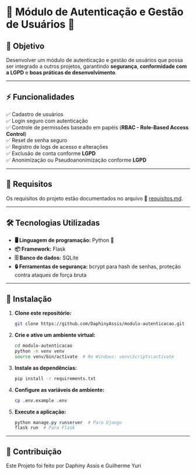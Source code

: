 # 🚀 Módulo de Autenticação e Gestão de Usuários 🔐

## 🎯 Objetivo
Desenvolver um módulo de autenticação e gestão de usuários que possa ser integrado a outros projetos, garantindo **segurança**, **conformidade com a LGPD** e **boas práticas de desenvolvimento**.

---

## ⚡ Funcionalidades
✅ Cadastro de usuários  
✅ Login seguro com autenticação  
✅ Controle de permissões baseado em papéis (**RBAC - Role-Based Access Control**)  
✅ Reset de senha seguro  
✅ Registro de logs de acesso e alterações  
✅ Exclusão de conta conforme **LGPD**  
✅ Anonimização ou Pseudoanonimização conforme **LGPD**  

---

## 📜 Requisitos
Os requisitos do projeto estão documentados no arquivo 📄 [requisitos.md](requisitos.md).

---

## 🛠️ Tecnologias Utilizadas
- **🖥️ Linguagem de programação:** Python 🐍
- **📦 Framework:** Flask
- **🗄️ Banco de dados:** SQLite
- **🔒 Ferramentas de segurança:** bcrypt para hash de senhas, proteção contra ataques de força bruta

---

## 🚀 Instalação
1. **Clone este repositório:**
   ```sh
   git clone https://github.com/DaphinyAssis/modulo-autenticacao.git
   ```
2. **Crie e ative um ambiente virtual:**
   ```sh
   cd modulo-autenticacao
   python -m venv venv
   source venv/bin/activate  # No Windows: venv\Scripts\activate
   ```
3. **Instale as dependências:**
   ```sh
   pip install -r requirements.txt
   ```
4. **Configure as variáveis de ambiente:**
   ```sh
   cp .env.example .env
   ```
5. **Execute a aplicação:**
   ```sh
   python manage.py runserver  # Para Django
   flask run  # Para Flask
   ```

---

## 🤝 Contribuição
Este Projeto foi feito por Daphiny Assis e Guilherme Yuri
